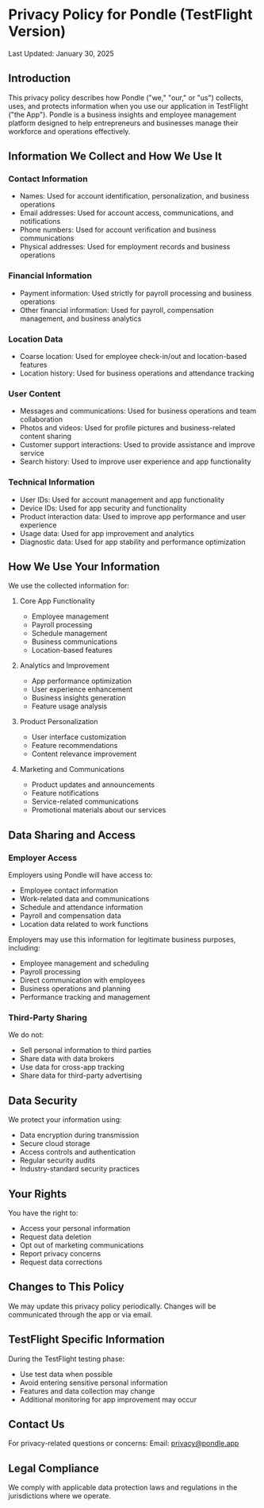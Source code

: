 # Privacy Policy for Pondle (TestFlight Version)

Last Updated: January 30, 2025

## Introduction
This privacy policy describes how Pondle ("we," "our," or "us") collects, uses, and protects information when you use our application in TestFlight ("the App"). Pondle is a business insights and employee management platform designed to help entrepreneurs and businesses manage their workforce and operations effectively.

## Information We Collect and How We Use It

### Contact Information
- Names: Used for account identification, personalization, and business operations
- Email addresses: Used for account access, communications, and notifications
- Phone numbers: Used for account verification and business communications
- Physical addresses: Used for employment records and business operations

### Financial Information
- Payment information: Used strictly for payroll processing and business operations
- Other financial information: Used for payroll, compensation management, and business analytics

### Location Data
- Coarse location: Used for employee check-in/out and location-based features
- Location history: Used for business operations and attendance tracking

### User Content
- Messages and communications: Used for business operations and team collaboration
- Photos and videos: Used for profile pictures and business-related content sharing
- Customer support interactions: Used to provide assistance and improve service
- Search history: Used to improve user experience and app functionality

### Technical Information
- User IDs: Used for account management and app functionality
- Device IDs: Used for app security and functionality
- Product interaction data: Used to improve app performance and user experience
- Usage data: Used for app improvement and analytics
- Diagnostic data: Used for app stability and performance optimization

## How We Use Your Information
We use the collected information for:
1. Core App Functionality
   - Employee management
   - Payroll processing
   - Schedule management
   - Business communications
   - Location-based features

2. Analytics and Improvement
   - App performance optimization
   - User experience enhancement
   - Business insights generation
   - Feature usage analysis

3. Product Personalization
   - User interface customization
   - Feature recommendations
   - Content relevance improvement

4. Marketing and Communications
   - Product updates and announcements
   - Feature notifications
   - Service-related communications
   - Promotional materials about our services

## Data Sharing and Access

### Employer Access
Employers using Pondle will have access to:
- Employee contact information
- Work-related data and communications
- Schedule and attendance information
- Payroll and compensation data
- Location data related to work functions

Employers may use this information for legitimate business purposes, including:
- Employee management and scheduling
- Payroll processing
- Direct communication with employees
- Business operations and planning
- Performance tracking and management

### Third-Party Sharing
We do not:
- Sell personal information to third parties
- Share data with data brokers
- Use data for cross-app tracking
- Share data for third-party advertising

## Data Security
We protect your information using:
- Data encryption during transmission
- Secure cloud storage
- Access controls and authentication
- Regular security audits
- Industry-standard security practices

## Your Rights
You have the right to:
- Access your personal information
- Request data deletion
- Opt out of marketing communications
- Report privacy concerns
- Request data corrections

## Changes to This Policy
We may update this privacy policy periodically. Changes will be communicated through the app or via email.

## TestFlight Specific Information
During the TestFlight testing phase:
- Use test data when possible
- Avoid entering sensitive personal information
- Features and data collection may change
- Additional monitoring for app improvement may occur

## Contact Us
For privacy-related questions or concerns:
Email: privacy@pondle.app

## Legal Compliance
We comply with applicable data protection laws and regulations in the jurisdictions where we operate.
